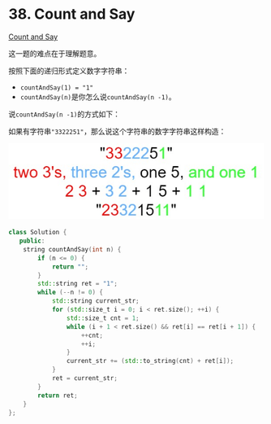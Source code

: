 # 38. Count and Say
 [Count and Say](https://leetcode.com/problems/count-and-say/)

这一题的难点在于理解题意。

按照下面的递归形式定义数字字符串：

- `countAndSay(1) = "1"`
- `countAndSay(n)`是你怎么说`countAndSay(n -1)`。

说`countAndSay(n -1)`的方式如下：

如果有字符串`"3322251"`，那么说这个字符串的数字字符串这样构造：

![countandsay](../assets/38-cound-and-say/countandsay.jpg)

```c++
class Solution {
   public:
    string countAndSay(int n) {
        if (n <= 0) {
            return "";
        }
        std::string ret = "1";
        while (--n != 0) {
            std::string current_str;
            for (std::size_t i = 0; i < ret.size(); ++i) {
                std::size_t cnt = 1;
                while (i + 1 < ret.size() && ret[i] == ret[i + 1]) {
                    ++cnt;
                    ++i;
                }
                current_str += (std::to_string(cnt) + ret[i]);
            }
            ret = current_str;
        }
        return ret;
    }
};
```

